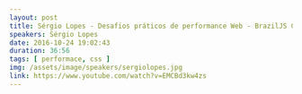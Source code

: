 ```yaml
---
layout: post
title: Sérgio Lopes - Desafios práticos de performance Web - BrazilJS Conf 2016
speakers: Sérgio Lopes
date: 2016-10-24 19:02:43
duration: 36:56
tags: [ performace, css ]
img: /assets/image/speakers/sergiolopes.jpg
link: https://www.youtube.com/watch?v=EMCBd3kw4zs
---
```


